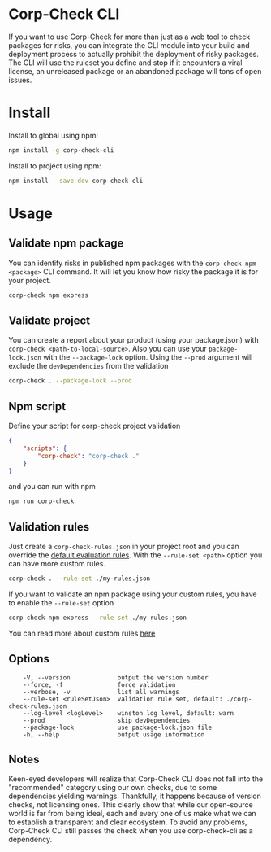 # Corp-Check CLI
If you want to use Corp-Check for more than just as a web tool to check packages for risks, you can integrate the CLI module into your build and deployment process to actually prohibit the deployment of risky packages. The CLI will use the ruleset you define and stop if it encounters a viral license, an unreleased package or an abandoned package will tons of open issues.

# Install
Install to global using npm:
```sh
npm install -g corp-check-cli
```
Install to project using npm:
```sh
npm install --save-dev corp-check-cli
```
# Usage
## Validate npm package
You can identify risks in published npm packages with the `corp-check npm <package>` CLI command. It will let you know how risky the package it is for your project.
```sh
corp-check npm express
```

## Validate project
You can create a report about your product (using your package.json) with `corp-check <path-to-local-source>`. Also you can use your `package-lock.json` with the `--package-lock` option. Using the `--prod` argument will exclude the `devDependencies` from the validation
```sh
corp-check . --package-lock --prod
```

## Npm script
Define your script for corp-check project validation
```json
{
    "scripts": {
        "corp-check": "corp-check ."
    }
}
```
and you can run with npm
```sh
npm run corp-check
```

## Validation rules
Just create a `corp-check-rules.json` in your project root and you can override the [default evaluation rules](https://raw.githubusercontent.com/jaystack/corp-check-rest/master/default-rules.json). With the `--rule-set <path>` option you can have more custom rules.
```sh
corp-check . --rule-set ./my-rules.json
```
If you want to validate an npm package using your custom rules, you have to enable the `--rule-set` option
```sh
corp-check npm express --rule-set ./my-rules.json
```
You can read more about custom rules [here](https://corp-check.corpjs.com/npm)

## Options
```
    -V, --version             output the version number
    --force, -f               force validation
    --verbose, -v             list all warnings
    --rule-set <ruleSetJson>  validation rule set, default: ./corp-check-rules.json
    --log-level <logLevel>    winston log level, default: warn
    --prod                    skip devDependencies
    --package-lock            use package-lock.json file
    -h, --help                output usage information
```

## Notes
Keen-eyed developers will realize that Corp-Check CLI does not fall into the "recommended" category using our own checks, due to some dependencies yielding warnings. Thankfully, it happens because of version checks, not licensing ones. This clearly show that while our open-source world is far from being ideal, each and every one of us make what we can to establish a transparent and clear ecosystem. To avoid any problems, Corp-Check CLI still passes the check when you use corp-check-cli as a dependency.
